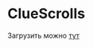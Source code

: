 # ClueScrolls

Загрузить можно [тут](https://www.spigotmc.org/resources/%E2%AD%90-cluescrolls-%E2%AD%90-%E2%95%91-1-8-to-1-15-155-clues-new-default-config-rewards.30276/update?update=307534)

